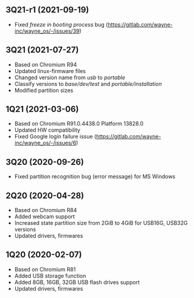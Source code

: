 ## 3Q21-r1 (2021-09-19)
- Fixed _freeze in booting process_ bug (https://gitlab.com/wayne-inc/wayne_os/-/issues/39)

## 3Q21 (2021-07-27)
- Based on Chromium R94
- Updated linux-firmware files
- Changed version name from _usb_ to _portable_
- Classify versions to _base/dev/test_ and _portable/installation_
- Modified partition sizes

## 1Q21 (2021-03-06)
- Based on Chromium R91.0.4438.0 Platform 13828.0
- Updated HW compatibility
- Fixed Google login failure issue (https://gitlab.com/wayne-inc/wayne_os/-/issues/6)

## 3Q20 (2020-09-26)
- Fixed partition recognition bug (error message) for MS Windows

## 2Q20 (2020-04-28)
- Based on Chromium R84
- Added webcam support
- Increased state partition size from 2GiB to 4GiB for USB16G, USB32G versions
- Updated drivers, firmwares

## 1Q20 (2020-02-07)
- Based on Chromium R81
- Added USB storage function
- Added 8GB, 16GB, 32GB USB flash drives support
- Updated drivers, firmwares

